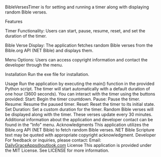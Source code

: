 BibleVersesTimer is for setting and running a timer along with displaying random Bible verses.

Features

Timer Functionality: 
Users can start, pause, resume, reset, and set the duration of the timer.

Bible Verse Display: 
The application fetches random Bible verses from the Bible.org API (NET Bible) and displays them.

Menu Options: 
Users can access copyright information and contact the developer through the menu.


Installation
Run the exe file for installation.

Usage
Run the application by executing the main() function in the provided Python script.
The timer will start automatically with a default duration of one hour (3600 seconds).
You can interact with the timer using the buttons provided:
Start: Begin the timer countdown.
Pause: Pause the timer.
Resume: Resume the paused timer.
Reset: Reset the timer to its initial state.
Set Duration: Set a custom duration for the timer.
Random Bible verses will be displayed along with the timer. These verses update every 30 minutes.
Additional information about the application and developer contact can be found in the "Info" menu.
Acknowledgments
This application utilizes the Bible.org API (NET Bible) to fetch random Bible verses.
NET Bible Scripture text may be quoted with appropriate copyright acknowledgment.
Developer
For feedback or inquiries, please contact:
Email: DailyGraceApps@outlook.com
License
This application is provided under the MIT License. See LICENSE for more information.
